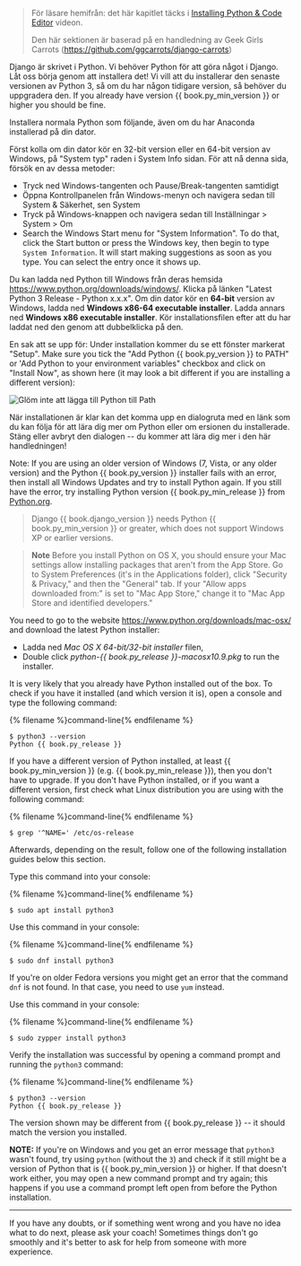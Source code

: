 > För läsare hemifrån: det här kapitlet täcks i [Installing Python & Code Editor](https://www.youtube.com/watch?v=pVTaqzKZCdA) videon.
> 
> Den här sektionen är baserad på en handledning av Geek Girls Carrots (https://github.com/ggcarrots/django-carrots)

Django är skrivet i Python. Vi behöver Python för att göra något i Django. Låt oss börja genom att installera det! Vi vill att du installerar den senaste versionen av Python 3, så om du har någon tidigare version, så behöver du uppgradera den. If you already have version {{ book.py_min_version }} or higher you should be fine.

Installera normala Python som följande, även om du har Anaconda installerad på din dator.

<!--sec data-title="Install Python: Windows" data-id="python_windows" data-collapse=true ces-->

Först kolla om din dator kör en 32-bit version eller en 64-bit version av Windows, på "System typ" raden i System Info sidan. För att nå denna sida, försök en av dessa metoder:

* Tryck ned Windows-tangenten och Pause/Break-tangenten samtidigt
* Öppna Kontrollpanelen från Windows-menyn och navigera sedan till System & Säkerhet, sen System
* Tryck på Windows-knappen och navigera sedan till Inställningar > System > Om
* Search the Windows Start menu for "System Information". To do that, click the Start button or press the Windows key, then begin to type `System Information`. It will start making suggestions as soon as you type. You can select the entry once it shows up.

Du kan ladda ned Python till Windows från deras hemsida https://www.python.org/downloads/windows/. Klicka på länken "Latest Python 3 Release - Python x.x.x". Om din dator kör en **64-bit** version av Windows, ladda ned **Windows x86-64 executable installer**. Ladda annars ned **Windows x86 executable installer**. Kör installationsfilen efter att du har laddat ned den genom att dubbelklicka på den.

En sak att se upp för: Under installation kommer du se ett fönster markerat "Setup". Make sure you tick the "Add Python {{ book.py_version }} to PATH" or 'Add Python to your environment variables" checkbox and click on "Install Now", as shown here (it may look a bit different if you are installing a different version):

![Glöm inte att lägga till Python till Path](../python_installation/images/python-installation-options.png)

När installationen är klar kan det komma upp en dialogruta med en länk som du kan följa för att lära dig mer om Python eller om ersionen du installerade. Stäng eller avbryt den dialogen -- du kommer att lära dig mer i den här handledningen!

Note: If you are using an older version of Windows (7, Vista, or any older version) and the Python {{ book.py_version }} installer fails with an error, then install all Windows Updates and try to install Python again. If you still have the error, try installing Python version {{ book.py_min_release }} from [Python.org](https://www.python.org/downloads/windows/).

> Django {{ book.django_version }} needs Python {{ book.py_min_version }} or greater, which does not support Windows XP or earlier versions.

<!--endsec-->

<!--sec data-title="Install Python: OS X" data-id="python_OSX"
data-collapse=true ces-->

> **Note** Before you install Python on OS X, you should ensure your Mac settings allow installing packages that aren't from the App Store. Go to System Preferences (it's in the Applications folder), click "Security & Privacy," and then the "General" tab. If your "Allow apps downloaded from:" is set to "Mac App Store," change it to "Mac App Store and identified developers."

You need to go to the website https://www.python.org/downloads/mac-osx/ and download the latest Python installer:

* Ladda ned *Mac OS X 64-bit/32-bit installer* filen,
* Double click *python-{{ book.py_release }}-macosx10.9.pkg* to run the installer.

<!--endsec-->

<!--sec data-title="Install Python: Linux" data-id="python_linux"
data-collapse=true ces-->

It is very likely that you already have Python installed out of the box. To check if you have it installed (and which version it is), open a console and type the following command:

{% filename %}command-line{% endfilename %}

    $ python3 --version
    Python {{ book.py_release }}
    

If you have a different version of Python installed, at least {{ book.py_min_version }} (e.g. {{ book.py_min_release }}), then you don't have to upgrade. If you don't have Python installed, or if you want a different version, first check what Linux distribution you are using with the following command:

{% filename %}command-line{% endfilename %}

    $ grep '^NAME=' /etc/os-release
    

Afterwards, depending on the result, follow one of the following installation guides below this section.

<!--endsec-->

<!--sec data-title="Install Python: Debian or Ubuntu" data-id="python_debian" data-collapse=true ces-->

Type this command into your console:

{% filename %}command-line{% endfilename %}

    $ sudo apt install python3
    

<!--endsec-->

<!--sec data-title="Install Python: Fedora" data-id="python_fedora"
data-collapse=true ces-->

Use this command in your console:

{% filename %}command-line{% endfilename %}

    $ sudo dnf install python3
    

If you're on older Fedora versions you might get an error that the command `dnf` is not found. In that case, you need to use `yum` instead.

<!--endsec-->

<!--sec data-title="Install Python: openSUSE" data-id="python_openSUSE"
data-collapse=true ces-->

Use this command in your console:

{% filename %}command-line{% endfilename %}

    $ sudo zypper install python3
    

<!--endsec-->

Verify the installation was successful by opening a command prompt and running the `python3` command:

{% filename %}command-line{% endfilename %}

    $ python3 --version
    Python {{ book.py_release }}
    

The version shown may be different from {{ book.py_release }} -- it should match the version you installed.

**NOTE:** If you're on Windows and you get an error message that `python3` wasn't found, try using `python` (without the `3`) and check if it still might be a version of Python that is {{ book.py_min_version }} or higher. If that doesn't work either, you may open a new command prompt and try again; this happens if you use a command prompt left open from before the Python installation.

* * *

If you have any doubts, or if something went wrong and you have no idea what to do next, please ask your coach! Sometimes things don't go smoothly and it's better to ask for help from someone with more experience.